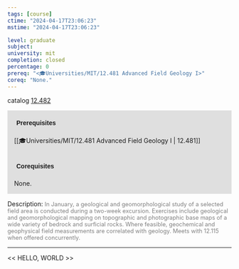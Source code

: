 ```yaml
---
tags: [course]
ctime: "2024-04-17T23:06:23"
mstime: "2024-04-17T23:06:23"

level: graduate
subject: 
university: mit
completion: closed
percentage: 0
prereq: "<🎓Universities/MIT/12.481 Advanced Field Geology I>"
coreq: "None."
---
```


catalog [12.482](http://student.mit.edu/catalog/m12b.html#12.482)

<span style="display: block; padding: 15px; background-color: rgb(100, 100, 100, 0.2);"><font id="m_prereq803_0" style="display: block; font-family: Arial, sans-serif; font-weight: bold; padding: 5px">Prerequisites</font><br><span id="prereq803_0">[[🎓Universities/MIT/12.481 Advanced Field Geology I | 12.481]]</span></span>
<span style="display: block; padding: 15px; background-color: rgb(100, 100, 100, 0.2);"><font id="m_coreq803_0" style="display: block; font-family: Arial, sans-serif; font-weight: bold; padding: 5px">Corequisites</font><br><span id="coreq803_0">None.</span></span>

<font style="">Description:</font>
<font style="color: grey; font-size: 0.8rem;">In January, a geological and geomorphological study of a selected field area is conducted during a two-week excursion. Exercises include geological and geomorphological mapping on topographic and photographic base maps of a wide variety of bedrock and surficial rocks.  Where feasible, geochemical and geophysical field measurements are correlated with geology.  Meets with 12.115 when offered concurrently.</font>



---

<< HELLO, WORLD >>
